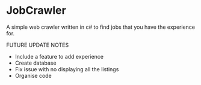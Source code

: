 # JobCrawler
A simple web crawler written in c# to find jobs that you have the experience for.

FUTURE UPDATE NOTES
- Include a feature to add experience
- Create database
- Fix issue with no displaying all the listings
- Organise code

